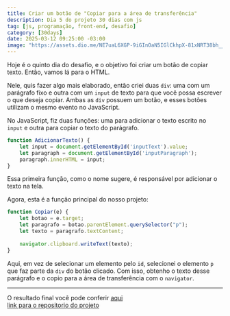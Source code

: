 ```yaml
---
title: Criar um botão de "Copiar para a área de transferência"
description: Dia 5 do projeto 30 dias com js
tag: [js, programação, front-end, desafio]
category: [30days]
date: 2025-03-12 09:25:00 -03:00
image: "https://assets.dio.me/NE7uaL6XGP-9iGInOaN5IGlCkhpX-81xNRT38bh__J0/f:webp/q:80/L2FydGljbGVzL2NvdmVyL2E0YjUyMjFjLTVkMzgtNGY4Mi04MzBlLTc4YTY1NWI4N2RlNi5qcGc"
---
```


Hoje é o quinto dia do desafio, e o objetivo foi criar um botão de copiar texto. Então, vamos lá para o HTML.

Nele, quis fazer algo mais elaborado, então criei duas `div`: uma com um parágrafo fixo e outra com um `input` de texto para que você possa escrever o que deseja copiar. Ambas as `div` possuem um botão, e esses botões utilizam o mesmo evento no JavaScript.

No JavaScript, fiz duas funções: uma para adicionar o texto escrito no `input` e outra para copiar o texto do parágrafo.

```js
function AdicionarTexto() {
    let input = document.getElementById('inputText').value;
    let paragraph = document.getElementById('inputParagraph');
    paragraph.innerHTML = input;
}
```

Essa primeira função, como o nome sugere, é responsável por adicionar o texto na tela.

Agora, esta é a função principal do nosso projeto:

```js
function Copiar(e) {
    let botao = e.target;
    let paragrafo = botao.parentElement.querySelector("p");
    let texto = paragrafo.textContent;
    
    navigator.clipboard.writeText(texto);
}
```

Aqui, em vez de selecionar um elemento pelo `id`, selecionei o elemento `p` que
faz parte da `div` do botão clicado. Com isso, obtenho o texto desse parágrafo e
o copio para a área de transferência com o `navigator`.

---

O resultado final você pode conferir
[aqui](https://andra-sun.github.io/30DaysJs/Day05/)
<br/>
[link para o repositorio do projeto](https://github.com/Andra-sun/30DaysJs)